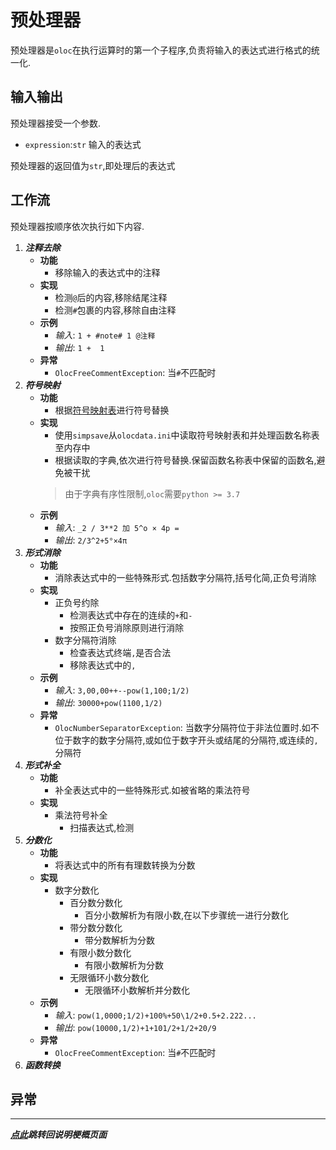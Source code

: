 # 预处理器  

预处理器是`oloc`在执行运算时的第一个子程序,负责将输入的表达式进行格式的统一化.  

## 输入输出  

预处理器接受一个参数.  

- `expression`:`str` 输入的表达式  

预处理器的返回值为`str`,即处理后的表达式  

## 工作流  

预处理器按顺序依次执行如下内容.  

1. ***注释去除***  
   - **功能**  
      - 移除输入的表达式中的注释  
   - **实现**  
      - 检测`@`后的内容,移除结尾注释  
      - 检测`#`包裹的内容,移除自由注释  
   - **示例**  
      - *输入*: `1 + #note# 1 @注释`  
      - *输出*: `1 +  1`
   - **异常**  
      - `OlocFreeCommentException`: 当`#`不匹配时  
2. ***符号映射***  
   - **功能**  
      - 根据[符号映射表](../数据/符号映射表.md)进行符号替换  
   - **实现**  
      - 使用`simpsave`从`olocdata.ini`中读取符号映射表和并处理函数名称表至内存中  
      - 根据读取的字典,依次进行符号替换.保留函数名称表中保留的函数名,避免被干扰  
      > 由于字典有序性限制,`oloc`需要`python >= 3.7` 
   - **示例**  
      - *输入*: `_2 / 3**2 加 5^o × 4p =`  
      - *输出*: `2/3^2+5°×4π`
3. ***形式消除***  
    - **功能**  
      - 消除表达式中的一些特殊形式.包括数字分隔符,括号化简,正负号消除  
    - **实现**  
      - 正负号约除  
        - 检测表达式中存在的连续的`+`和`-`  
        - 按照正负号消除原则进行消除  
      - 数字分隔符消除  
        - 检查表达式终端`,`是否合法   
        - 移除表达式中的`,`  
    - **示例**  
      - *输入*: `3,00,00++--pow(1,100;1/2)`  
      - *输出*: `30000+pow(1100,1/2)`  
    - **异常**  
      - `OlocNumberSeparatorException`: 当数字分隔符位于非法位置时.如不位于数字的数字分隔符,或如位于数字开头或结尾的分隔符,或连续的`,`分隔符  
5. ***形式补全***  
    - **功能**  
      - 补全表达式中的一些特殊形式.如被省略的乘法符号  
    - **实现**  
      - 乘法符号补全  
        - 扫描表达式,检测 
6. ***分数化***  
   - **功能**  
      - 将表达式中的所有有理数转换为分数  
   - **实现**  
      - 数字分数化  
        - 百分数分数化  
            - 百分小数解析为有限小数,在以下步骤统一进行分数化  
        - 带分数分数化  
            - 带分数解析为分数  
        - 有限小数分数化  
            - 有限小数解析为分数  
        - 无限循环小数分数化  
            - 无限循环小数解析并分数化  
   - **示例**  
      - *输入*: `pow(1,0000;1/2)+100%+50\1/2+0.5+2.222...`  
      - *输出*: `pow(10000,1/2)+1+101/2+1/2+20/9`   
   - **异常**  
      - `OlocFreeCommentException`: 当`#`不匹配时  
7. ***函数转换***  

## 异常  

---
***[点此](../项目说明梗概.md)跳转回说明梗概页面***  
